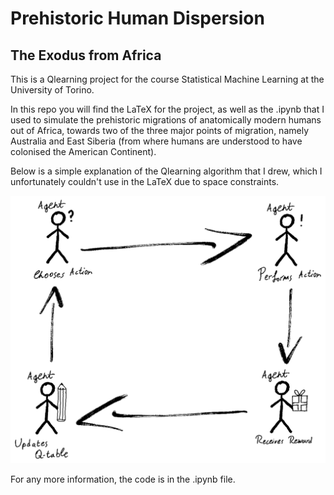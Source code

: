 # Prehistoric Human Dispersion
## The Exodus from Africa

This is a Qlearning project for the course Statistical Machine Learning at the University of Torino.

In this repo you will find the LaTeX for the project, as well as the .ipynb that I used to simulate the prehistoric migrations of anatomically modern humans out of Africa, towards two of the three major points of migration, namely Australia and East Siberia (from where humans are understood to have colonised the American Continent).

Below is a simple explanation of the Qlearning algorithm that I drew, which I unfortunately couldn't use in the LaTeX due to space constraints.

![](q-learning.png)

For any more information, the code is in the .ipynb file.
